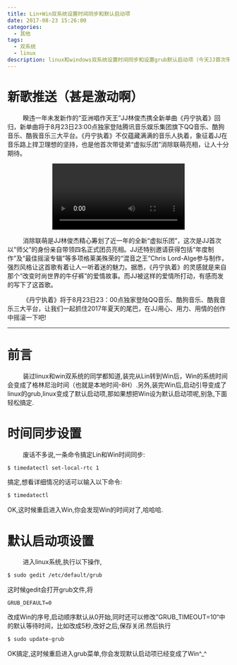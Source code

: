 ```yaml
---
title: Lin+Win双系统设置时间同步和默认启动项
date: 2017-08-23 15:26:00
categories:
  - 其他
tags:
  - 双系统
  - linux
description: linux和windows双系统设置时间同步和设置grub默认启动项（今天JJ首次带徒弟“虚拟乐团”消除联萌推出新单曲《丹宁执着》，甚是激动啊，文中有推送,吼吼）
---
```



# 新歌推送（甚是激动啊）
&emsp;&emsp;&ensp;睽违一年未发新作的“亚洲唱作天王”JJ林俊杰携全新单曲《丹宁执着》回归，新单曲将于8月23日23:00点独家登陆腾讯音乐娱乐集团旗下QQ音乐、酷狗音乐、酷我音乐三大平台。《丹宁执着》不仅蕴藏满满的音乐人执着，象征着JJ在音乐路上捍卫理想的坚持，也是他首次带徒弟“虚拟乐团”消除联萌亮相，让人十分期待。

<center>
<video src='http://tb-video.bdstatic.com/tieba-smallvideo/32_054ab95c5e7edd7a22c913fd1d1d8a5c.mp4' controls='controls' > 
您的浏览器不支持 video 标签。 
</video>
</center>

&emsp;&emsp;&ensp;消除联萌是JJ林俊杰精心筹划了近一年的全新“虚拟乐团”，这次是JJ首次以“师父”的身份亲自带领四名正式团员亮相。JJ还特别邀请获得包括“年度制作”及“最佳摇滚专辑”等多项格莱美殊荣的“混音之王”Chris Lord-Alge参与制作，强烈风格让这首歌有着让人一听着迷的魅力。据悉，《丹宁执着》的灵感就是来自那个“改变时尚世界的牛仔裤”的爱情故事。而JJ被这样的爱情所打动，有感而发的写下了这首歌。

&emsp;&emsp;&ensp;《丹宁执着》将于8月23日23：00点独家登陆QQ音乐、酷狗音乐、酷我音乐三大平台，让我们一起抓住2017年夏天的尾巴，在JJ用心、用力、用情的创作中摇滚一下吧!

---

# 前言
&emsp;&emsp;&ensp;装过linux和win双系统的同学都知道,装完从Lin转到Win后，Win的系统时间会变成了格林尼治时间（也就是本地时间-8H）.另外,装完Win后,启动引导变成了linux的grub,linux变成了默认启动项,那如果想把Win设为默认启动项呢,别急,下面轻松搞定.


# 时间同步设置
&emsp;&emsp;&ensp;废话不多说,一条命令搞定Lin和Win时间同步:
``` bash
$ timedatectl set-local-rtc 1
```
搞定,想看详细情况的话可以输入以下命令:
``` bash
$ timedatectl 
```
OK,这时候重启进入Win,你会发现Win的时间对了,哈哈哈.


# 默认启动项设置
&emsp;&emsp;&ensp;进入linux系统,执行以下操作,
``` bash
$ sudo gedit /etc/default/grub
```
这时候gedit会打开grub文件,将
```
GRUB_DEFAULT=0
```
改成Win的序号,启动顺序默认从0开始,同时还可以修改”GRUB_TIMEOUT=10“中的默认等待时间，比如改成5秒,改好之后,保存关闭.然后执行
``` bash
$ sudo update-grub
```
OK搞定,这时候重启进入grub菜单,你会发现默认启动项已经变成了Win^_^







